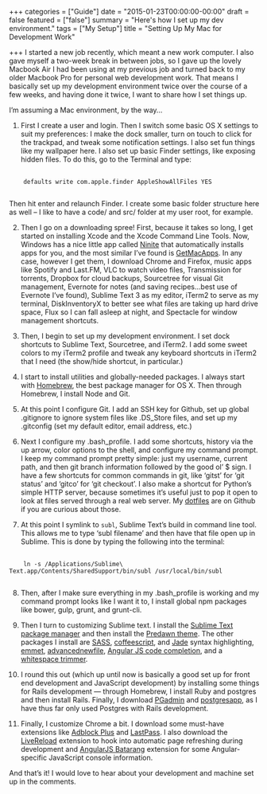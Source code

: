 +++
categories = ["Guide"]
date = "2015-01-23T00:00:00-00:00"
draft = false
featured = ["false"]
summary = "Here's how I set up my dev environment."
tags = ["My Setup"]
title = "Setting Up My Mac for Development Work"

+++
I started a new job recently, which meant a new work computer. I also gave myself a two-week break in between jobs, so I gave up the lovely Macbook Air I had been using at my previous job and turned back to my older Macbook Pro for personal web development work. That means I basically set up my development environment twice over the course of a few weeks, and having done it twice, I want to share how I set things up.

I’m assuming a Mac environment, by the way…

1. First I create a user and login. Then I switch some basic OS X settings to suit my preferences: I make the dock smaller, turn on touch to click for the trackpad, and tweak some notification settings. I also set fun things like my wallpaper here. I also set up basic Finder settings, like exposing hidden files. To do this, go to the Terminal and type:

<pre class="language-bash">
  <code class="language-bash">
    defaults write com.apple.finder AppleShowAllFiles YES
  </code>
</pre>

Then hit enter and relaunch Finder. I create some basic folder structure here as well – I like to have a code/ and src/ folder at my user root, for example.

2. Then I go on a downloading spree! First, because it takes so long, I get started on installing Xcode and the Xcode Command Line Tools. Now, Windows has a nice little app called [Ninite](https://ninite.com/) that automatically installs apps for you, and the most similar I’ve found is [GetMacApps](http://www.getmacapps.com/). In any case, however I get them, I download Chrome and Firefox, music apps like Spotify and Last.FM, VLC to watch video files, Transmission for torrents, Dropbox for cloud backups, Sourcetree for visual Git management, Evernote for notes (and saving recipes…best use of Evernote I’ve found), Sublime Text 3 as my editor, iTerm2 to serve as my terminal, DiskInventoryX to better see what files are taking up hard drive space, Flux so I can fall asleep at night, and Spectacle for window management shortcuts.

3. Then, I begin to set up my development environment. I set dock shortcuts to Sublime Text, Sourcetree, and iTerm2. I add some sweet colors to my iTerm2 profile and tweak any keyboard shortcuts in iTerm2 that I need (the show/hide shortcut, in particular.)

4. I start to install utilities and globally-needed packages. I always start with [Homebrew](http://brew.sh/), the best package manager for OS X. Then through Homebrew, I install Node and Git.

5. At this point I configure Git. I add an SSH key for Github, set up global .gitignore to ignore system files like .DS_Store files, and set up my .gitconfig (set my default editor, email address, etc.)

6. Next I configure my .bash_profile. I add some shortcuts, history via the up arrow, color options to the shell, and configure my command prompt. I keep my command prompt pretty simple: just my username, current path, and then git branch information followed by the good ol’ $ sign. I have a few shortcuts for common commands in git, like ‘gitst’ for ‘git status’ and ‘gitco’ for ‘git checkout’. I also make a shortcut for Python’s simple HTTP server, because sometimes it’s useful just to pop it open to look at files served through a real web server. My [dotfiles](https://github.com/hannaliebl/dotfiles) are on Github if you are curious about those.

7. At this point I symlink to <code>subl</code>, Sublime Text’s build in command line tool. This allows me to type ‘subl filename’ and then have that file open up in Sublime. This is done by typing the following into the terminal:

<pre class="language-bash">
  <code class="language-bash">
    ln -s /Applications/Sublime\ Text.app/Contents/SharedSupport/bin/subl /usr/local/bin/subl
  </code>
</pre>

8. Then, after I make sure everything in my .bash_profile is working and my command prompt looks like I want it to, I install global npm packages like bower, gulp, grunt, and grunt-cli.

9. Then I turn to customizing Sublime text. I install the [Sublime Text package manager](https://packagecontrol.io/) and then install the [Predawn theme](https://github.com/jamiewilson/predawn). The other packages I install are [SASS](https://github.com/nathos/sass-textmate-bundle), [coffeescript](https://github.com/aponxi/sublime-better-coffeescript), and [Jade](https://github.com/davidrios/jade-tmbundle) syntax highlighting, [emmet](https://github.com/sergeche/emmet-sublime), [advancednewfile](https://github.com/skuroda/Sublime-AdvancedNewFile), [Angular JS code completion](https://github.com/angular-ui/AngularJS-sublime-package), and a [whitespace trimmer](https://github.com/SublimeText/TrailingSpaces).

10. I round this out (which up until now is basically a good set up for front end development and JavaScript development) by installing some things for Rails development — through Homebrew, I install Ruby and postgres and then install Rails. Finally, I download [PGadmin](http://www.pgadmin.org/) and [postgresapp](http://postgresapp.com/), as I have thus far only used Postgres with Rails development.

11. Finally, I customize Chrome a bit. I download some must-have extensions like [Adblock Plus](https://adblockplus.org/) and [LastPass](https://lastpass.com/). I also download the [LiveReload](https://chrome.google.com/webstore/detail/livereload/jnihajbhpnppcggbcgedagnkighmdlei?hl=en) extension to hook into automatic page refreshing during development and [AngularJS Batarang](https://chrome.google.com/webstore/detail/angularjs-batarang/ighdmehidhipcmcojjgiloacoafjmpfk?hl=en) extension for some Angular-specific JavaScript console information.

And that’s it! I would love to hear about your development and machine set up in the comments.
